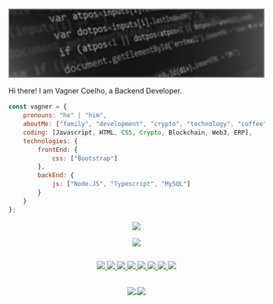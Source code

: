 ### 
<!--
**vagnerac/vagnerac** is a ✨ _special_ ✨ repository because its `README.md` (this file) appears on your GitHub profile.

Here are some ideas to get you started:

- 🔭 I’m currently working on ...
- 🌱 I’m currently learning ...
- 👯 I’m looking to collaborate on ...
- 🤔 I’m looking for help with ...
- 💬 Ask me about ...
- 📫 How to reach me: ...
- 😄 Pronouns: ...
- ⚡ Fun fact: ...
-->

<div align=center>
  <img src="https://raw.githubusercontent.com/vagnerac/vagnerac/main/image.png">
</div>

Hi there! I am Vagner Coelho, a Backend Developer.

```javascript
const vagner = {
    pronouns: "he" | "him",
    aboutMe: ["family", "development", "crypto", "technology", "coffee"],
    coding: [Javascript, HTML, CSS, Crypto, Blockchain, Web3, ERP],
    technologies: {
        frontEnd: {
            css: ["Bootstrap"]
        },
        backEnd: {
            js: ["Node.JS", "Typescript", "MySQL"]
        }
    }
};
```
<div align=center>
  <a href="https://github.com/vagnerac/github-readme-stats">
  <img align="center" src="https://github-readme-stats.vercel.app/api?username=vagnerac&count_private=true&show_icons=true&theme=slateorange&include_all_commits=true&bg_color=30,111,444&border_color=666" />
</a>
    <p></p>
<a href="https://github.com/vagnerac/github-readme-stats">
  <img align="center" src="https://github-readme-stats.vercel.app/api/top-langs/?username=vagnerac&card_width=500&theme=slateorange&layout=compact&bg_color=30,111,444&border_color=666" />
</div>

##
<div align=center>
<img src="https://cdn.jsdelivr.net/gh/devicons/devicon/icons/javascript/javascript-original.svg" height="40px" />
  <img src="https://cdn.jsdelivr.net/gh/devicons/devicon/icons/typescript/typescript-original.svg" height="40px" />
<img src="https://cdn.jsdelivr.net/gh/devicons/devicon/icons/nodejs/nodejs-original.svg" height="40px" />
  <img src="https://cdn.jsdelivr.net/gh/devicons/devicon/icons/html5/html5-original.svg" height="40px" />
<img src="https://cdn.jsdelivr.net/gh/devicons/devicon/icons/css3/css3-original.svg" height="40px" />
<img src="https://cdn.jsdelivr.net/gh/devicons/devicon/icons/react/react-original.svg" height="40px" />
<img src="https://cdn.jsdelivr.net/gh/devicons/devicon/icons/oracle/oracle-original.svg" height="40px" />
<img src="https://cdn.jsdelivr.net/gh/devicons/devicon/icons/vscode/vscode-original.svg" height="40px" />
</div>
  
##
  <div align=center>
    <a href="https://www.linkedin.com/in/vagneramorim">
    <img align="center" src="https://img.shields.io/badge/LinkedIn-0077B5?style=for-the-badge&logo=linkedin&logoColor=white" />
    </a>
        <a href="mailto:vagner.amorim@gmail.com">
    <img align="center" src="https://img.shields.io/badge/Gmail-D14836?style=for-the-badge&logo=gmail&logoColor=white)" />
    </a>
</div>
<div>

</div>






